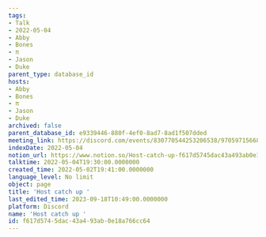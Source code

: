 ```yaml
---
tags:
- Talk
- 2022-05-04
- Abby
- Bones
- π
- Jason
- Duke
parent_type: database_id
hosts:
- Abby
- Bones
- π
- Jason
- Duke
archived: false
parent_database_id: e9339446-880f-4ef0-8ad7-8ad1f507dded
meeting_link: https://discord.com/events/830770544253206538/970597156681568276
indexDate: 2022-05-04
notion_url: https://www.notion.so/Host-catch-up-f617d5745dac43a493ab0e18a766cc64
talktime: 2022-05-04T19:30:00.0000000
created_time: 2022-05-02T19:41:00.0000000
language_level: No limit
object: page
title: 'Host catch up '
last_edited_time: 2023-09-18T10:49:00.0000000
platform: Discord
name: 'Host catch up '
id: f617d574-5dac-43a4-93ab-0e18a766cc64
---
```





